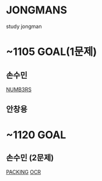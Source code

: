 # JONGMANS
study jongman

# ~1105 GOAL(1문제)
## 손수민
[NUMB3RS](https://algospot.com/judge/problem/read/NUMB3RS)
## 안창용

# ~1120 GOAL

## 손수민 (2문제)
[PACKING](https://algospot.com/judge/problem/read/PACKING)
[OCR](https://algospot.com/judge/problem/read/OCR)
